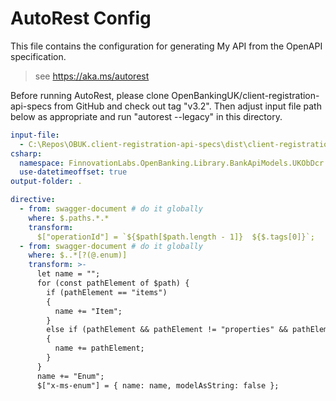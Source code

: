 # AutoRest Config

This file contains the configuration for generating My API from the OpenAPI specification.

> see https://aka.ms/autorest

Before running AutoRest, please clone OpenBankingUK/client-registration-api-specs from GitHub and check out tag "v3.2". Then adjust input file path below as appropriate and run "autorest --legacy" in this directory.

``` yaml
input-file:
  - C:\Repos\OBUK.client-registration-api-specs\dist\client-registration-swagger.yaml
csharp:
  namespace: FinnovationLabs.OpenBanking.Library.BankApiModels.UKObDcr.V3p2
  use-datetimeoffset: true
output-folder: .

directive:
  - from: swagger-document # do it globally 
    where: $.paths.*.*
    transform:
      $["operationId"] = `${$path[$path.length - 1]}  ${$.tags[0]}`;
  - from: swagger-document # do it globally 
    where: $..*[?(@.enum)]
    transform: >-
      let name = "";
      for (const pathElement of $path) {
        if (pathElement == "items")
        {
          name += "Item";
        }
        else if (pathElement && pathElement != "properties" && pathElement != "definitions" && pathElement != "components" && pathElement != "schemas")
        {
          name += pathElement;
        }
      }
      name += "Enum";
      $["x-ms-enum"] = { name: name, modelAsString: false };
```